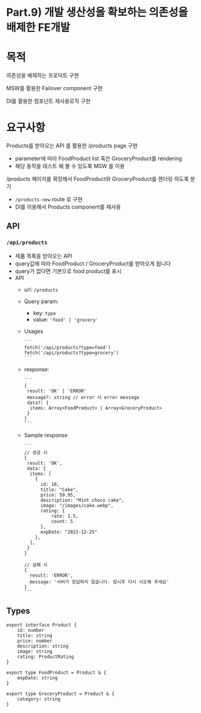 # Part.9) 개발 생산성을 확보하는 의존성을 배제한 FE개발

# 목적

의존성을 배제하는 프로덕트 구현

MSW를 활용한 Failover component 구현

DI를 활용한 컴포넌트 재사용로직 구현

# 요구사항

Products를 받아오는 API 를 활용한 /products page 구현

- parameter에 따라 FoodProduct list 혹은 GroceryProduct를 rendering
- 해당 동작을 테스트 해 볼 수 있도록 MSW 를 이용

/products 페이지를 확장해서 FoodProduct와 GroceryProduct를 렌더링 하도록 분기

- `/products-new` route 로 구현
- DI를 이용해서 Products component를 재사용

## API

### `/api/products`

- 제품 목록을 받아오는 API
- query값에 따라 FoodProduct / GroceryProduct를 받아오게 됩니다
- query가 없다면 기본으로 food product를 표시
- API
  - url: `/products`
  - Query param:
    - key: `type`
    - value: `'food' | 'grocery'`
  - Usages

        ```
        fetch('/api/products?type=food')
        fetch('/api/products?type=grocery')
        ```

  - response:

        ```
        {
         result: 'OK' | 'ERROR'
         message?: string // error 시 error message
         data?: {
          items: Array<FoodProduct> | Array<GroceryProduct>
         }
        }
        ```

  - Sample response

        ```
        // 성공 시
        {
         result: 'OK',
         data: {
          items: [
            {
              id: 10,
              title: "Cake",
              price: 59.95,
              description: "Mint choco cake",
              image: "/images/cake.webp",
              rating: {
                  rate: 1.5,
                  count: 5
              },
              expDate: "2023-12-25"
            },
          ],
         }
        }
        
        // 실패 시
        {
          result: 'ERROR',
          message: '서버가 응답하지 않습니다. 잠시후 다시 시도해 주세요'
        }
        ```

## Types

```
export interface Product {
    id: number
    title: string
    price: number
    description: string
    image: string
    rating: ProductRating
}

export type FoodProduct = Product & {
    expDate: string
}

export type GroceryProduct = Product & {
    category: string
}

```
